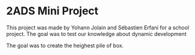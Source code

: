 # 2ADS Mini Project

This project was made by Yohann Jolain and Sébastien Erfani for a school project. The goal
was to test our knowledge about dynamic development

The goal was to create the heighest pile of box.
